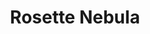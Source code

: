 ---
  title: Rosette Nebula
  caption: This is by far my favorite picture of the Rosette. 
  draft: false
  category: nebulae
  image: /catalogue/20201119-RosetteNebula.jpg
  gallery: false
  photographer: Ian Kluhsman
  location: Aurora CO
  capturedAt: 2020-11-18 22:43:00
  publishedAt: 2020-11-19 10:33:00
  camera: ZWO CCD ASI183MC Pro
  lens: 
  filter: 
  telescope: Williams Optics ZenithStar 61
  telescopeMount: Explore Scientific EXOS2 w/PMC-Eight
  telescopeAperture: 61mm
  isoSpeed: 
  focalLength: 360mm
  focalRatio: f/5.9
  exposuresTaken: 28
  exposureLengthInSec: 300
  exposureTimeInMin: 140
  exposuresIntegrated: 27
  exposureTimeIntegratedInMin: 135
  calibrationFrames: [Flat,Dark,Bias]
  imageAcquisitionSoftware: KStars/EKOS
  telescopeAutoGuidingSoftware: KStars/EKOS
  calibrationSoftware: PixInsight
  imageProcessingSoftware: PixInsight
---